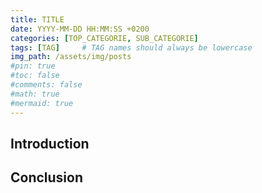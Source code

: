 ```yaml
---
title: TITLE
date: YYYY-MM-DD HH:MM:SS +0200
categories: [TOP_CATEGORIE, SUB_CATEGORIE]
tags: [TAG]     # TAG names should always be lowercase
img_path: /assets/img/posts
#pin: true
#toc: false
#comments: false
#math: true
#mermaid: true
---
```


## Introduction

## Conclusion